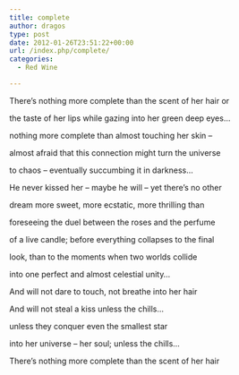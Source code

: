 ```yaml
---
title: complete
author: dragos
type: post
date: 2012-01-26T23:51:22+00:00
url: /index.php/complete/
categories:
  - Red Wine

---
```

There&#8217;s nothing more complete than the scent of her hair or
  
the taste of her lips while gazing into her green deep eyes&#8230;
  
nothing more complete than almost touching her skin &#8211;
  
almost afraid that this connection might turn the universe
  
to chaos &#8211; eventually succumbing it in darkness&#8230;

He never kissed her &#8211; maybe he will &#8211; yet there&#8217;s no other
  
dream more sweet, more ecstatic, more thrilling than
  
foreseeing the duel between the roses and the perfume
  
of a live candle; before everything collapses to the final<!--more-->


  
look, than to the moments when two worlds collide
  
into one perfect and almost celestial unity&#8230;

And will not dare to touch, not breathe into her hair
  
And will not steal a kiss unless the chills&#8230;
  
unless they conquer even the smallest star
  
into her universe &#8211; her soul; unless the chills&#8230;

﻿There&#8217;s nothing more complete than the scent of her hair